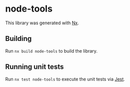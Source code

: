 # node-tools

This library was generated with [Nx](https://nx.dev).

## Building

Run `nx build node-tools` to build the library.

## Running unit tests

Run `nx test node-tools` to execute the unit tests via [Jest](https://jestjs.io).
